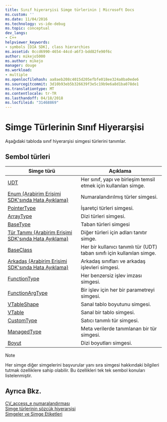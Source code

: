 ```yaml
---
title: Sınıf hiyerarşisi Simge türlerinin | Microsoft Docs
ms.custom: ''
ms.date: 11/04/2016
ms.technology: vs-ide-debug
ms.topic: conceptual
dev_langs:
- C++
helpviewer_keywords:
- symbols [DIA SDK], class hierarchies
ms.assetid: 0ccd6990-4654-44cd-a6f3-bdd82fe90f6c
author: mikejo5000
ms.author: mikejo
manager: douge
ms.workload:
- multiple
ms.openlocfilehash: aa8aeb208c4015d205efbfe018ee324a8ba0ede6
ms.sourcegitcommit: 3d10b93eb5b326639f3e5c19b9e6a8d1ba078de1
ms.translationtype: MT
ms.contentlocale: tr-TR
ms.lasthandoff: 04/18/2018
ms.locfileid: "31468869"
---
```

# <a name="class-hierarchy-of-symbol-types"></a>Simge Türlerinin Sınıf Hiyerarşisi
Aşağıdaki tabloda sınıf hiyerarşisi simgesi türlerini tanımlar.  
  
## <a name="symbol-types"></a>Sembol türleri  
  
|Simge türü|Açıklama|  
|-----------------|-----------------|  
|[UDT](../../debugger/debug-interface-access/udt.md)|Her sınıf, yapı ve birleşim temsil etmek için kullanılan simge.|  
|[Enum (Arabirim Erişimi SDK'sında Hata Ayıklama)](../../debugger/debug-interface-access/enum-debug-interface-access-sdk.md)|Numaralandırılmış türler simgesi.|  
|[PointerType](../../debugger/debug-interface-access/pointertype.md)|İşaretçi türleri simgesi.|  
|[ArrayType](../../debugger/debug-interface-access/arraytype.md)|Dizi türleri simgesi.|  
|[BaseType](../../debugger/debug-interface-access/basetype.md)|Taban türleri simgesi|  
|[Tür Tanımı (Arabirim Erişimi SDK'sında Hata Ayıklama)](../../debugger/debug-interface-access/typedef-debug-interface-access-sdk.md)|Diğer türleri için adları tanıtır simge.|  
|[BaseClass](../../debugger/debug-interface-access/baseclass.md)|Her bir kullanıcı tanımlı tür (UDT) taban sınıfı için kullanılan simge.|  
|[Arkadaş (Arabirim Erişimi SDK'sında Hata Ayıklama)](../../debugger/debug-interface-access/friend-debug-interface-access-sdk.md)|Arkadaş sınıfları ve arkadaş işlevleri simgesi.|  
|[FunctionType](../../debugger/debug-interface-access/functiontype.md)|Her benzersiz işlev imzası simgesi.|  
|[FunctionArgType](../../debugger/debug-interface-access/functionargtype.md)|Bir işlev için her bir parametreyi simgesi.|  
|[VTableShape](../../debugger/debug-interface-access/vtableshape.md)|Sanal tablo boyutunu simgesi.|  
|[VTable](../../debugger/debug-interface-access/vtable.md)|Sanal bir tablo simgesi.|  
|[CustomType](../../debugger/debug-interface-access/customtype.md)|Satıcı tanımlı tür simgesi.|  
|[ManagedType](../../debugger/debug-interface-access/managedtype.md)|Meta verilerde tanımlanan bir tür simgesi.|  
|[Boyut](../../debugger/debug-interface-access/dimension.md)|Dizi boyutları simgesi.|  
  
> [!NOTE]
>  Her simge diğer simgelerini başvurular yanı sıra simgesi hakkındaki bilgileri tutmak özelliklere sahip olabilir. Bu özellikleri tek tek sembol konuları listelenmiştir.  
  
## <a name="see-also"></a>Ayrıca Bkz.  
 [CV_access_e numaralandırması](../../debugger/debug-interface-access/cv-access-e.md)   
 [Simge türlerinin sözcük hiyerarşisi](../../debugger/debug-interface-access/lexical-hierarchy-of-symbol-types.md)   
 [Simgeler ve Simge Etiketleri](../../debugger/debug-interface-access/symbols-and-symbol-tags.md)